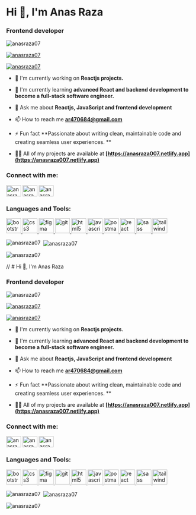 # Hi 👋, I'm Anas Raza

### Frontend developer

<p align="left"> <img src="https://komarev.com/ghpvc/?username=anasraza07&label=Profile%20views&color=0e75b6&style=flat" alt="anasraza07" /> </p>

<p align="left"> <a href="https://github.com/ryo-ma/github-profile-trophy"><img src="https://github-profile-trophy.vercel.app/?username=anasraza07" alt="anasraza07" /></a> </p>

<p align="left"> <a href="https://twitter.com/anasraza07" target="blank"><img src="https://img.shields.io/twitter/follow/anasraza07?logo=twitter&style=for-the-badge" alt="anasraza07" /></a> </p>

- 🔭 I'm currently working on **Reactjs projects.**

- 🌱 I'm currently learning **advanced React and backend development to become a full-stack software engineer.**

- 💬 Ask me about **Reactjs, JavaScript and frontend development**

- 📫 How to reach me **ar470684@gmail.com**

- ⚡ Fun fact **Passionate about writing clean, maintainable code and creating seamless user experiences. **

- 👨‍💻 All of my projects are available at **[https://anasraza007.netlify.app](https://anasraza007.netlify.app)**

<h3 align="left">Connect with me:</h3>
<p align="left">
<a href="https://github.com/anasraza07" target="blank"><img align="center" src="https://raw.githubusercontent.com/rahuldkjain/github-profile-readme-generator/master/src/images/icons/Social/github.svg" alt="anasraza07" height="30" width="40" /></a>
<a href="https://linkedin.com/in/anasraza07" target="blank"><img align="center" src="https://raw.githubusercontent.com/rahuldkjain/github-profile-readme-generator/master/src/images/icons/Social/linked-in-alt.svg" alt="anasraza07" height="30" width="40" /></a>
<a href="https://twitter.com/anasraza07" target="blank"><img align="center" src="https://raw.githubusercontent.com/rahuldkjain/github-profile-readme-generator/master/src/images/icons/Social/twitter.svg" alt="anasraza07" height="30" width="40" /></a>
</p>

<h3 align="left">Languages and Tools:</h3>
<p align="left"> <a href="https://developer.mozilla.org/en-US/docs/Web/bootstrap" target="_blank" rel="noreferrer"> <img src="https://skillicons.dev/icons?i=bootstrap" alt="bootstrap" width="40" height="40"/> </a> <a href="https://developer.mozilla.org/en-US/docs/Web/css3" target="_blank" rel="noreferrer"> <img src="https://skillicons.dev/icons?i=css" alt="css3" width="40" height="40"/> </a> <a href="https://developer.mozilla.org/en-US/docs/Web/figma" target="_blank" rel="noreferrer"> <img src="https://skillicons.dev/icons?i=figma" alt="figma" width="40" height="40"/> </a> <a href="https://developer.mozilla.org/en-US/docs/Web/git" target="_blank" rel="noreferrer"> <img src="https://skillicons.dev/icons?i=git" alt="git" width="40" height="40"/> </a> <a href="https://developer.mozilla.org/en-US/docs/Web/html5" target="_blank" rel="noreferrer"> <img src="https://skillicons.dev/icons?i=html" alt="html5" width="40" height="40"/> </a> <a href="https://developer.mozilla.org/en-US/docs/Web/javascript" target="_blank" rel="noreferrer"> <img src="https://skillicons.dev/icons?i=js" alt="javascript" width="40" height="40"/> </a> <a href="https://developer.mozilla.org/en-US/docs/Web/postman" target="_blank" rel="noreferrer"> <img src="https://skillicons.dev/icons?i=postman" alt="postman" width="40" height="40"/> </a> <a href="https://developer.mozilla.org/en-US/docs/Web/react" target="_blank" rel="noreferrer"> <img src="https://skillicons.dev/icons?i=react" alt="react" width="40" height="40"/> </a> <a href="https://developer.mozilla.org/en-US/docs/Web/sass" target="_blank" rel="noreferrer"> <img src="https://skillicons.dev/icons?i=sass" alt="sass" width="40" height="40"/> </a> <a href="https://developer.mozilla.org/en-US/docs/Web/tailwind" target="_blank" rel="noreferrer"> <img src="https://skillicons.dev/icons?i=tailwind" alt="tailwind" width="40" height="40"/> </a></p>

<p><img align="left" src="https://github-readme-stats.vercel.app/api/top-langs?username=anasraza07&show_icons=true&locale=en&layout=compact" alt="anasraza07" /></p>

<p>&nbsp;<img align="center" src="https://github-readme-stats.vercel.app/api?username=anasraza07&show_icons=true&locale=en" alt="anasraza07" /></p>

<p><img align="center" src="https://github-readme-streak-stats.herokuapp.com/?user=anasraza07&" alt="anasraza07" /></p>

// # Hi 👋, I'm Anas Raza

### Frontend developer

<p align="left"> <img src="https://komarev.com/ghpvc/?username=anasraza07&label=Profile views&color=0e75b6&style=flat" alt="anasraza07" /> </p>

<p align="left"> <a href="https://github.com/ryo-ma/github-profile-trophy"><img src="https://github-profile-trophy.vercel.app/?username=anasraza07" alt="anasraza07" /></a> </p>

<p align="left"> <a href="https://twitter.com/anasraza07" target="blank"><img src="https://img.shields.io/twitter/follow/anasraza07?logo=twitter&style=for-the-badge" alt="anasraza07" /></a> </p>

- 🔭 I'm currently working on **Reactjs projects.**

- 🌱 I'm currently learning **advanced React and backend development to become a full-stack software engineer.**

- 💬 Ask me about **Reactjs, JavaScript and frontend development**

- 📫 How to reach me **ar470684@gmail.com**

- ⚡ Fun fact **Passionate about writing clean, maintainable code and creating seamless user experiences. **

- 👨‍💻 All of my projects are available at **[https://anasraza007.netlify.app](https://anasraza007.netlify.app)**

<h3 align="left">Connect with me:</h3>
<p align="left">
<a href="https://github.com/anasraza07" target="blank"><img align="center" src="https://raw.githubusercontent.com/rahuldkjain/github-profile-readme-generator/master/src/images/icons/Social/github.svg" alt="anasraza07" height="30" width="40" /></a>
<a href="https://linkedin.com/in/anasraza07" target="blank"><img align="center" src="https://raw.githubusercontent.com/rahuldkjain/github-profile-readme-generator/master/src/images/icons/Social/linked-in-alt.svg" alt="anasraza07" height="30" width="40" /></a>
<a href="https://twitter.com/anasraza07" target="blank"><img align="center" src="https://raw.githubusercontent.com/rahuldkjain/github-profile-readme-generator/master/src/images/icons/Social/twitter.svg" alt="anasraza07" height="30" width="40" /></a>
</p>

<h3 align="left">Languages and Tools:</h3>
<p align="left"> <a href="https://developer.mozilla.org/en-US/docs/Web/bootstrap" target="_blank" rel="noreferrer"> <img src="https://skillicons.dev/icons?i=bootstrap" alt="bootstrap" width="40" height="40"/> </a> <a href="https://developer.mozilla.org/en-US/docs/Web/css3" target="_blank" rel="noreferrer"> <img src="https://skillicons.dev/icons?i=css" alt="css3" width="40" height="40"/> </a> <a href="https://developer.mozilla.org/en-US/docs/Web/figma" target="_blank" rel="noreferrer"> <img src="https://skillicons.dev/icons?i=figma" alt="figma" width="40" height="40"/> </a> <a href="https://developer.mozilla.org/en-US/docs/Web/git" target="_blank" rel="noreferrer"> <img src="https://skillicons.dev/icons?i=git" alt="git" width="40" height="40"/> </a> <a href="https://developer.mozilla.org/en-US/docs/Web/html5" target="_blank" rel="noreferrer"> <img src="https://skillicons.dev/icons?i=html" alt="html5" width="40" height="40"/> </a> <a href="https://developer.mozilla.org/en-US/docs/Web/javascript" target="_blank" rel="noreferrer"> <img src="https://skillicons.dev/icons?i=js" alt="javascript" width="40" height="40"/> </a> <a href="https://developer.mozilla.org/en-US/docs/Web/postman" target="_blank" rel="noreferrer"> <img src="https://skillicons.dev/icons?i=postman" alt="postman" width="40" height="40"/> </a> <a href="https://developer.mozilla.org/en-US/docs/Web/react" target="_blank" rel="noreferrer"> <img src="https://skillicons.dev/icons?i=react" alt="react" width="40" height="40"/> </a> <a href="https://developer.mozilla.org/en-US/docs/Web/sass" target="_blank" rel="noreferrer"> <img src="https://skillicons.dev/icons?i=sass" alt="sass" width="40" height="40"/> </a> <a href="https://developer.mozilla.org/en-US/docs/Web/tailwind" target="_blank" rel="noreferrer"> <img src="https://skillicons.dev/icons?i=tailwind" alt="tailwind" width="40" height="40"/> </a></p>

<p><img align="left" src="https://github-readme-stats.vercel.app/api/top-langs?username=anasraza07&show_icons=true&locale=en&layout=compact" alt="anasraza07" /></p>

<p>&nbsp;<img align="center" src="https://github-readme-stats.vercel.app/api?username=anasraza07&show_icons=true&locale=en" alt="anasraza07" /></p>

<p><img align="center" src="https://github-readme-streak-stats.herokuapp.com/?user=anasraza07&" alt="anasraza07" /></p>
